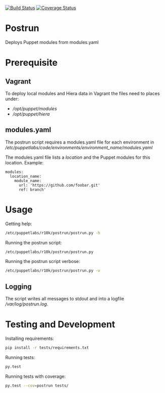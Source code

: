 [![Build Status](https://travis-ci.org/vision-it/postrun.svg?branch=master)](https://travis-ci.org/vision-it/postrun) [![Coverage Status](https://coveralls.io/repos/github/vision-it/postrun/badge.svg?branch=master)](https://coveralls.io/github/vision-it/postrun?branch=master)

# Postrun
Deploys Puppet modules from modules.yaml

# Prerequisite

## Vagrant
To deploy local modules and Hiera data in Vagrant the files need to places under:

- */opt/puppet/modules*
- */opt/puppet/hiera*

## modules.yaml
The postrun script requires a modules.yaml file for each environment in */etc/puppetlabs/code/environments/environment_name/modules.yaml*

The modules.yaml file lists a *location* and the Puppet modules for this location. Example:

```
modules:
  location_name:
    module_name:
      url: 'https://github.com/foobar.git'
      ref: branch'
```

# Usage

Getting help:
```bash
/etc/puppetlabs/r10k/postrun/postrun.py -h
```

Running the postrun script:
```bash
/etc/puppetlabs/r10k/postrun/postrun.py
```

Running the postrun script verbose:
```bash
/etc/puppetlabs/r10k/postrun/postrun.py -v
```

## Logging

The script writes all messages to stdout and into a logfile */var/log/postrun.log*.

# Testing and Development

Installing requirements:
```bash
pip install -r tests/requirements.txt
```

Running tests:
```bash
py.test
```

Running tests with coverage:
```bash
py.test --cov=postrun tests/
```
